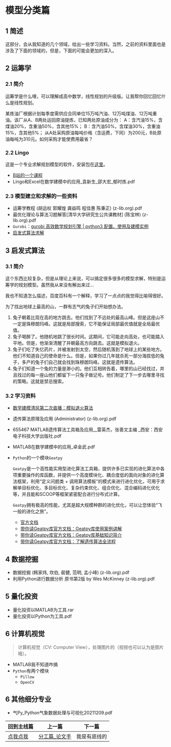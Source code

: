 # 模型分类篇

## 1 简述

这部分，会从我知道的几个领域，给出一些学习资料。当然，之前的资料里面也是涉及了下面的领域的，但是，下面的可能会更加的深入。

## 2 运筹学

### 2.1 简介

运筹学是什么哩，可以理解成高中数学，线性规划的升级版。让我帮你回忆回忆什么是线性规划。

某炼油厂根据计划每季度需供应合同单位15万吨汽油、12万吨煤油、12万吨重油。该厂从A、B两处运回原油提炼，已知两处原油成分为：
A：含汽油15%，含煤油20%，含重油50%，含其他15%；
B：含汽油50%，含煤油30%，含重油15%，含其他5%；
从A处采购原油每吨价格（含运费，下同）为200元，B处原油每吨为310元。如何采购才能使费用最省？

### 2.2 Lingo

这是一个专业求解规划模型的软件，安装包在[这里](../1_软件篇/README.md#user-content-lingo)。

- [B站的一个课程](https://www.bilibili.com/video/BV14h411r7X3)
- Lingo和Excel在数学建模中的应用_袁新生_邵大宏_郁时炼.pdf

### 2.3 模型建立和求解的一些资料

- 运筹学教程 (胡运权 郭耀煌 龚益鸣 程佳惠 陈秉正) (z-lib.org).pdf
- 最优化理论与算法习题解答[清华大学研究生公共课教材] (陈宝林) (z-lib.org).pdf
- `Gurobi`：[gurobi 高效数学规划引擎 | python3 配置、使用及建模实例](https://zhuanlan.zhihu.com/p/52371462)
- [启发式算法求解](#user-content-3-启发式算法)

## 3 启发式算法

### 3.1 简介

这个东西比较复杂，但是从理论上来说，可以搞定很多很多的模型求解，特别是运筹学的规划模型。虽然我从来没有解出来过...

我也不知道怎么描述，百度百科有一个解释，学习了一点点的我觉得比喻得很好。

为了找出地球上最高的山，一群有志气的兔子们开始想办法。

1. 兔子朝着比现在高的地方跳去。他们找到了不远处的最高山峰。但是这座山不一定是珠穆朗玛峰。这就是局部搜索，它不能保证局部最优值就是全局最优值。
2. 兔子喝醉了。他随机地跳了很长时间。这期间，它可能走向高处，也可能踏入平地。但是，他渐渐清醒了并朝最高方向跳去。这就是模拟退火。
3. 兔子们吃了失忆药片，并被发射到太空，然后随机落到了地球上的某些地方。他们不知道自己的使命是什么。但是，如果你过几年就杀死一部分海拔低的兔子，多产的兔子们自己就会找到珠穆朗玛峰。这就是遗传算法。
4. 兔子们知道一个兔的力量是渺小的。他们互相转告着，哪里的山已经找过，并且找过的每一座山他们都留下一只兔子做记号。他们制定了下一步去哪里寻找的策略。这就是禁忌搜索。

### 3.2 学习资料

- [数学建模清风第二次直播：模拟退火算法](https://www.bilibili.com/video/BV1hK41157JL)

- 遗传算法原理及应用 (Administrator) (z-lib.org).pdf

- 655467 MATLAB遗传算法工具箱及应用__雷英杰，张善文主编 _西安：西安电子科技大学出版社.pdf

- MATLAB在数学建模中的应用_卓金武.pdf

- `Python`的一个模块`Geatpy`

  `Geatpy`是一个高性能实用型进化算法工具箱，提供许多已实现的进化算法中各项重要操作的库函数，并提供一个高度模块化、耦合度低的面向对象的进化算法框架，利用“定义问题类 + 调用算法模板”的模式来进行进化优化，可用于求解单目标优化、多目标优化、复杂约束优化、组合优化、混合编码进化优化等，并且能和SCOOP等框架紧密配合进行分布式计算。

  `Geatpy`拥有极高的性能，尤其是超大规模种群的进化优化，可以让您体验“飞一般的进化之旅”。

  - [官方文档](http://geatpy.com/)
  - [带你读Geatpy库官方文档：Geatpy库使用案例讲解](https://www.bilibili.com/video/BV1gV411C7LG)
  - [带你读Geatpy库官方文档：Geatpy库基础知识简介](https://www.bilibili.com/video/BV13A411q7j2/?share_source=copy_web&vd_source=6ed6843ba78cd69441d2ca9588f1c5c3)
  - [带你读Geatpy库官方文档：了解遗传算法全流程](https://www.bilibili.com/video/BV1Ai4y147cR/?share_source=copy_web&vd_source=6ed6843ba78cd69441d2ca9588f1c5c3)

## 4 数据挖掘

- 数据挖掘 (韩家炜, 坎伯, 裴健, 范明, 孟小峰) (z-lib.org).pdf
- 利用Python进行数据分析 原书第2版 by Wes McKinney (z-lib.org).pdf

## 5 量化投资

- 量化投资以MATLAB为工具.rar
- 量化投资以Python为工具.pdf

## 6 计算机视觉

> 计算机视觉（CV: Computer View），处理图片的（视频也可以认为是图片哦）。

- MATLAB我不知道咋搞
- `Python`有两个模块
  - `Pillow`
  - `OpenCV`

## 6 其他细分专业

- 气Py_Python气象数据处理与可视化20211209.pdf

| 回到主线篇      | 上一篇                              | 下一篇       |
| --------------- | ----------------------------------- | ------------ |
| [点我点我](../) | [分工篇_论文手](../4_分工篇_论文手) | 我是有底线的 |
